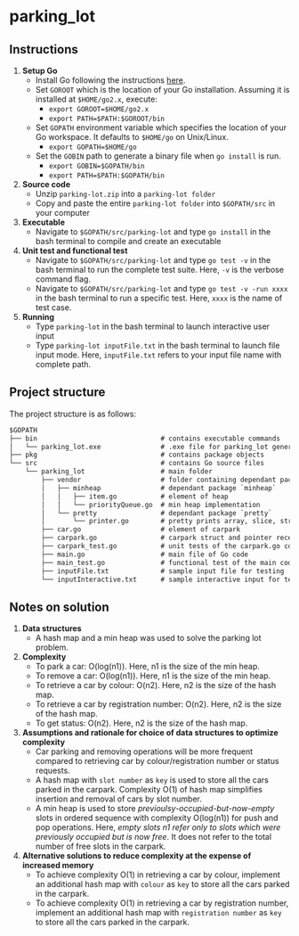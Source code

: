 # parking_lot

## Instructions

1. **Setup Go**
    + Install Go following the instructions [here](https://golang.org/dl/).
    + Set `GOROOT` which is the location of your Go installation. Assuming it is installed at `$HOME/go2.x`, execute:
        + `export GOROOT=$HOME/go2.x`
        + `export PATH=$PATH:$GOROOT/bin`
    + Set `GOPATH` environment variable which specifies the location of your Go workspace. It defaults to `$HOME/go` on Unix/Linux.  
        + `export GOPATH=$HOME/go`
    + Set the `GOBIN` path to generate a binary file when `go install` is run.
        + `export GOBIN=$GOPATH/bin`
        + `export PATH=$PATH:$GOPATH/bin`
2. **Source code**
    + Unzip `parking-lot.zip` into a `parking-lot folder`
    + Copy and paste the entire `parking-lot folder` into `$GOPATH/src` in your computer
3. **Executable**
    + Navigate to `$GOPATH/src/parking-lot` and type `go install` in the bash terminal to compile and create an executable
4. **Unit test and functional test**
    + Navigate to `$GOPATH/src/parking-lot` and type `go test -v` in the bash terminal to run the complete test suite. Here, `-v` is the verbose command flag.
    + Navigate to `$GOPATH/src/parking-lot` and type `go test -v -run xxxx` in the bash terminal to run a specific test. Here, `xxxx` is the name of test case.
5. **Running**
    + Type `parking-lot` in the bash terminal to launch interactive user input
    + Type `parking-lot inputFile.txt` in the bash terminal to launch file input mode. Here, `inputFile.txt` refers to your input file name with complete path.

## Project structure

The project structure is as follows:

```txt
$GOPATH
├── bin                               # contains executable commands
│   └── parking_lot.exe               # .exe file for parking_lot generated by `go install` command
├── pkg                               # contains package objects
└── src                               # contains Go source files
    └── parking_lot                   # main folder
        ├── vendor                    # folder containing dependant packages
        │   ├── minheap               # dependant package `minheap`  
        │   │   ├── item.go           # element of heap
        │   │   └── priorityQueue.go  # min heap implementation
        │   └── pretty                # dependant package `pretty`  
        │       └── printer.go        # pretty prints array, slice, string
        ├── car.go                    # element of carpark
        ├── carpark.go                # carpark struct and pointer receiver methods
        ├── carpark_test.go           # unit tests of the carpark.go code
        ├── main.go                   # main file of Go code
        ├── main_test.go              # functional test of the main code
        ├── inputFile.txt             # sample input file for testing
        └── inputInteractive.txt      # sample interactive input for testing
```

## Notes on solution

1. **Data structures**
   + A hash map and a min heap was used to solve the parking lot problem.
2. **Complexity**
    + To park a car: O(log(n1)). Here, n1 is the size of the min heap.
    + To remove a car: O(log(n1)). Here, n1 is the size of the min heap.
    + To retrieve a car by colour: O(n2). Here, n2 is the size of the hash map.
    + To retrieve a car by registration number: O(n2). Here, n2 is the size of the hash map.
    + To get status: O(n2). Here, n2 is the size of the hash map.
3. **Assumptions and rationale for choice of data structures to optimize complexity**
    + Car parking and removing operations will be more frequent compared to retrieving car by colour/registration number or status requests.
    + A hash map with `slot number` as `key` is used to store all the cars parked in the carpark. Complexity O(1) of hash map simplifies insertion and removal of cars by slot number.
    + A min heap is used to store *previoulsy-occupied-but-now-empty* slots in ordered sequence with complexity O(log(n1)) for push and pop operations. Here, *empty slots n1 refer only to slots which were previously occupied but is now free*. It does not refer to the total number of free slots in the carpark.
4. **Alternative solutions to reduce complexity at the expense of increased memory**
    + To achieve complexity O(1) in retrieving a car by colour, implement an additional hash map with `colour` as `key` to store all the cars parked in the carpark.
    + To achieve complexity O(1) in retrieving a car by registration number, implement an additional hash map with `registration number` as `key` to store all the cars parked in the carpark.
